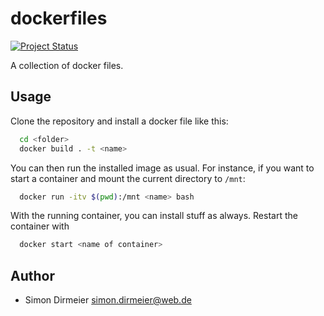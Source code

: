 # dockerfiles

[![Project Status](http://www.repostatus.org/badges/latest/concept.svg)](http://www.repostatus.org/#concept)

A collection of docker files.

## Usage

 Clone the repository and install a docker file like this:

```sh
  cd <folder>
  docker build . -t <name>
```

You can then run the installed image as usual. For instance, if you want to start a container and mount the current directory to `/mnt`:

```sh
  docker run -itv $(pwd):/mnt <name> bash
```

With the running container, you can install stuff as always. Restart the container with

```sh
  docker start <name of container>
```

## Author

* Simon Dirmeier <a href="mailto:simon.dirmeier@web.de">simon.dirmeier@web.de</a>
